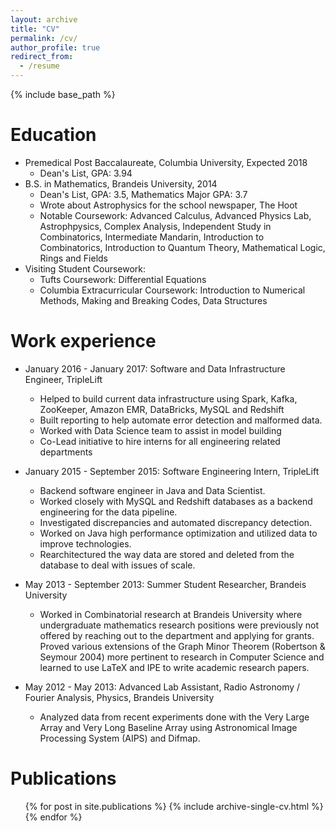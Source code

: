 ```yaml
---
layout: archive
title: "CV"
permalink: /cv/
author_profile: true
redirect_from:
  - /resume
---
```


{% include base_path %}

Education
======
* Premedical Post Baccalaureate, Columbia University, Expected 2018
  * Dean's List, GPA: 3.94 
* B.S. in Mathematics, Brandeis University, 2014
  * Dean's List, GPA: 3.5, Mathematics Major GPA: 3.7 
  * Wrote about Astrophysics for the school newspaper, The Hoot
  * Notable Coursework: Advanced Calculus, Advanced Physics Lab, Astrophpysics, 
  Complex Analysis, Independent Study in Combinatorics, Intermediate Mandarin, 
  Introduction to Combinatorics, Introduction to Quantum Theory, Mathematical Logic, 
  Rings and Fields 
* Visiting Student Coursework: 
  * Tufts Coursework: Differential Equations 
  * Columbia Extracurricular Coursework: Introduction to Numerical Methods, Making 
  and Breaking Codes, Data Structures 

Work experience
======
* January 2016 - January 2017: Software and Data Infrastructure Engineer, TripleLift 
  * Helped to build current data infrastructure using Spark, Kafka, ZooKeeper, 
  Amazon EMR, DataBricks, MySQL and Redshift
  * Built reporting to help automate error detection and malformed data. 
  * Worked with Data Science team to assist in model building  
  * Co-Lead initiative to hire interns for all engineering related departments 

* January 2015 - September 2015: Software Engineering Intern, TripleLift 
  * Backend software engineer in Java and Data Scientist. 
  * Worked closely with MySQL and Redshift databases as a backend engineering for 
  the data pipeline. 
  * Investigated discrepancies and automated discrepancy detection. 
  * Worked on Java high performance optimization and utilized data to improve 
  technologies. 
  * Rearchitectured the way data are stored and deleted from the database to deal 
  with issues of scale.

* May 2013 - September 2013: Summer Student Researcher, Brandeis University 
  * Worked in Combinatorial research at Brandeis University where undergraduate mathematics research positions were previously not offered by reaching out to the department and applying for grants. Proved various extensions of the Graph Minor Theorem (Robertson & Seymour 2004) more pertinent to research in Computer Science and learned to use LaTeX and IPE to write academic research papers.
  
* May 2012 - May 2013: Advanced Lab Assistant, Radio Astronomy / Fourier Analysis, 
Physics, Brandeis University 
  * Analyzed data from recent experiments done with the Very Large Array and Very Long Baseline Array using Astronomical Image Processing System (AIPS) and Difmap.
  
Publications
======
  <ul>{% for post in site.publications %}
    {% include archive-single-cv.html %}
  {% endfor %}</ul>
